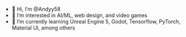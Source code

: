 - 👋 Hi, I’m @Andyy58
- 👀 I’m interested in AI/ML, web design, and video games
- 🌱 I’m currently learning Unreal Engine 5, Godot, Tensorflow, PyTorch, Material UI, among others
